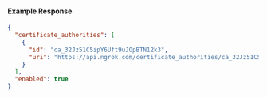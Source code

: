 <!-- Code generated for API Clients. DO NOT EDIT. -->

#### Example Response

```json
{
  "certificate_authorities": [
    {
      "id": "ca_32Jz51C5ipY6Uft9uJOpBTN12k3",
      "uri": "https://api.ngrok.com/certificate_authorities/ca_32Jz51C5ipY6Uft9uJOpBTN12k3"
    }
  ],
  "enabled": true
}
```
